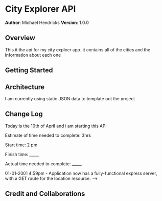 # City Explorer API

**Author**: Michael Hendricks
**Version**: 1.0.0

## Overview
This it the api for my city exploer app. it contains all of the cities and the information about each one

## Getting Started


## Architecture
I am currently using static JSON data to template out the project

## Change Log
Today is the 10th of April and i am starting this API

Estimate of time needed to complete: 3hrs

Start time: 2 pm

Finish time: _____

Actual time needed to complete: _____

01-01-2001 4:59pm - Application now has a fully-functional express server, with a GET route for the location resource. -->

## Credit and Collaborations
<!-- Give credit (and a link) to other people or resources that helped you build this application. -->